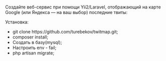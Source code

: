 <p align="center"><h1></h1>Создайте веб-сервис при помощи Yii2/Laravel, отображающий на карте Google (или Яндекса — на ваш выбор) последние твиты:</p>
Установка:
<ul>
<li>git clone https://github.com/turebekov/twitmap.git;</li>
<li>composer install;</li>
<li>Создать в базу(mysql);</li>
<li>Настроить env - fail;</li>
<li>php artisan migrate;</li>
</ul>

